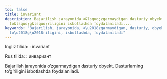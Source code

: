 ```yaml
---
toc: false
title: invariant
description: Bajarilish jarayonida o&lsquo;zgarmaydigan dasturiy obyekt. Dasturlarning
  to&lsquo;g&lsquo;riligini isbotlashda foydalaniladi....
keywords: "Bajarilish, jarayonida, o\u2018zgarmaydigan, dasturiy, obyekt, Dasturlarning,
  to\u2018g\u2018riligini, isbotlashda, foydalaniladi"
---
```


Ingliz tilida:
:   invariant

Rus tilida:
:   инвариант

Bajarilish jarayonida o‘zgarmaydigan dasturiy obyekt. Dasturlarning to‘g‘riligini isbotlashda foydalaniladi.